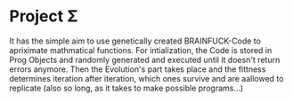 # Project Σ

It has the simple aim to use genetically created BRAINFUCK-Code to apriximate mathmatical functions.
For intialization, the Code is stored in Prog Objects and randomly generated and executed until it doesn't return errors anymore.
Then the Evolution's part takes place and the fittness determines iteration after iteration, which ones survive and are aallowed to replicate (also so long, as it takes to make possible programs...)

